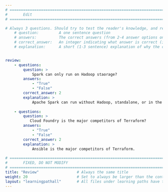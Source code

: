 ```yaml
---
# ================================================================================
#       Edit
# ================================================================================

# Always 3 questions. Should try to test the reader's knowledge, and reinforce the key points you want them to remember.
    # question:         A one sentence question
    # answers:          The correct answers (from 2-4 answer options only). Should be surrounded by quotes.
    # correct_answer:   An integer indicating what answer is correct (index starts from 0)
    # explanation:      A short (1-3 sentence) explanation of why the correct answer is correct. Can add aditional context if desired


review:
    - questions:
        question: >
            Spark can only run on Hadoop staorage?
        answers:
            - "True"
            - "False"
        correct_answer: 2                     
        explanation: >
            Apache Spark can run without Hadoop, standalone, or in the cloud.
            
    - questions:
        question: >
           Cloud Foundry is the major competitors of Terraform?
        answers:
            - "True"
            - "False"
        correct_answer: 2                    
        explanation: >
            Ansible is the major competitors of Terraform.
               
# ================================================================================
#       FIXED, DO NOT MODIFY
# ================================================================================
title: "Review"                 # Always the same title
weight: 20                      # Set to always be larger than the content in this path
layout: "learningpathall"       # All files under learning paths have this same wrapper
---
```




